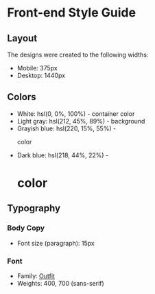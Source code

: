 # Front-end Style Guide

## Layout

The designs were created to the following widths:

- Mobile: 375px
- Desktop: 1440px

## Colors

- White: hsl(0, 0%, 100%) - container color
- Light gray: hsl(212, 45%, 89%) - background
- Grayish blue: hsl(220, 15%, 55%) - <p> color
- Dark blue: hsl(218, 44%, 22%) - <h1> color

## Typography

### Body Copy

- Font size (paragraph): 15px

### Font

- Family: [Outfit](https://fonts.google.com/specimen/Outfit)
- Weights: 400, 700 (sans-serif)
